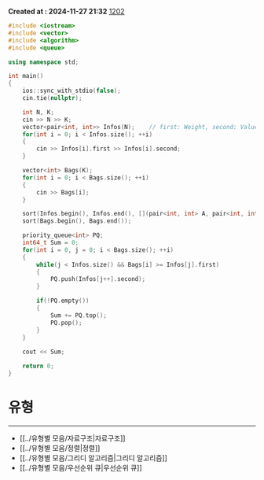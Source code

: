 **Created at : 2024-11-27 21:32**
[1202](https://www.acmicpc.net/problem/1202)
```cpp
#include <iostream>
#include <vector>
#include <algorithm>
#include <queue>

using namespace std;

int main()
{
    ios::sync_with_stdio(false);
    cin.tie(nullptr);

    int N, K;
    cin >> N >> K;
    vector<pair<int, int>> Infos(N);    // first: Weight, second: Value
    for(int i = 0; i < Infos.size(); ++i)
    {
        cin >> Infos[i].first >> Infos[i].second;
    }

    vector<int> Bags(K);
    for(int i = 0; i < Bags.size(); ++i)
    {
        cin >> Bags[i];
    }

    sort(Infos.begin(), Infos.end(), [](pair<int, int> A, pair<int, int> B){ return A.first < B.first; });
    sort(Bags.begin(), Bags.end());

    priority_queue<int> PQ;
    int64_t Sum = 0;
    for(int i = 0, j = 0; i < Bags.size(); ++i)
    {
        while(j < Infos.size() && Bags[i] >= Infos[j].first)
        {
            PQ.push(Infos[j++].second);
        }

        if(!PQ.empty())
        {
            Sum += PQ.top();
            PQ.pop();
        }
    }
    
    cout << Sum;

    return 0;
}
```

# 유형
***
- [[../유형별 모음/자료구조|자료구조]]
- [[../유형별 모음/정렬|정렬]]
- [[../유형별 모음/그리디 알고리즘|그리디 알고리즘]]
- [[../유형별 모음/우선순위 큐|우선순위 큐]]